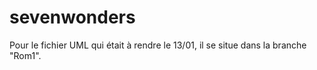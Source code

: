 # sevenwonders
 Pour le fichier UML qui était à rendre le 13/01, il se situe dans la branche "Rom1".
